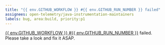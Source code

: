 ```yaml
---
title: "{{ env.GITHUB_WORKFLOW }} #{{ env.GITHUB_RUN_NUMBER }} failed"
assignees: open-telemetry/java-instrumentation-maintainers
labels: bug, area:build, priority:p1
---
```

<a href="https://github.com/{{ env.GITHUB_REPOSITORY }}/actions/runs/{{ env.GITHUB_RUN_ID }}">
{{ env.GITHUB_WORKFLOW }} #{{ env.GITHUB_RUN_NUMBER }}</a> failed. Please take a look and fix it ASAP.
